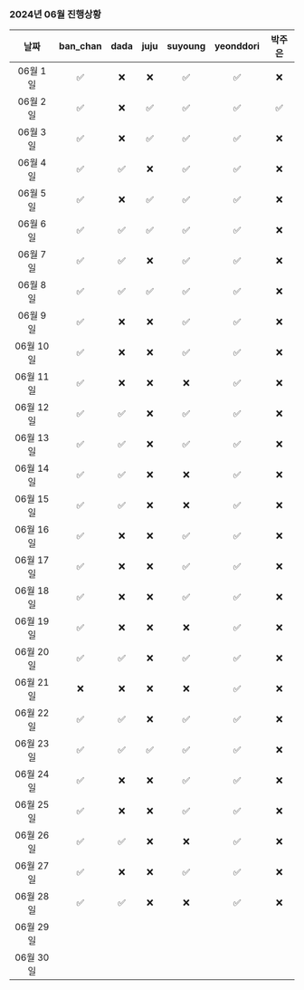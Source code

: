 ### 2024년 06월 진행상황
| 날짜 | ban_chan | dada | juju | suyoung | yeonddori | 박주은 |
|:---:|:---:|:---:|:---:|:---:|:---:|:---:|
| 06월 1일 | ✅ | ❌ | ❌ | ✅ | ✅ | ❌ |
| 06월 2일 | ✅ | ❌ | ✅ | ✅ | ✅ | ✅ |
| 06월 3일 | ✅ | ❌ | ✅ | ✅ | ✅ | ❌ |
| 06월 4일 | ✅ | ✅ | ❌ | ✅ | ✅ | ❌ |
| 06월 5일 | ✅ | ❌ | ✅ | ✅ | ✅ | ❌ |
| 06월 6일 | ✅ | ✅ | ✅ | ✅ | ✅ | ❌ |
| 06월 7일 | ✅ | ✅ | ❌ | ✅ | ✅ | ❌ |
| 06월 8일 | ✅ | ✅ | ✅ | ✅ | ✅ | ❌ |
| 06월 9일 | ✅ | ❌ | ❌ | ✅ | ✅ | ❌ |
| 06월 10일 | ✅ | ❌ | ❌ | ✅ | ✅ | ❌ |
| 06월 11일 | ✅ | ❌ | ❌ | ❌ | ✅ | ❌ |
| 06월 12일 | ✅ | ✅ | ❌ | ✅ | ✅ | ❌ |
| 06월 13일 | ✅ | ✅ | ❌ | ✅ | ✅ | ❌ |
| 06월 14일 | ✅ | ✅ | ❌ | ❌ | ✅ | ❌ |
| 06월 15일 | ✅ | ✅ | ❌ | ❌ | ✅ | ❌ |
| 06월 16일 | ✅ | ❌ | ❌ | ✅ | ✅ | ❌ |
| 06월 17일 | ✅ | ❌ | ❌ | ✅ | ✅ | ❌ |
| 06월 18일 | ✅ | ❌ | ❌ | ✅ | ✅ | ❌ |
| 06월 19일 | ✅ | ❌ | ❌ | ❌ | ✅ | ❌ |
| 06월 20일 | ✅ | ✅ | ❌ | ✅ | ✅ | ❌ |
| 06월 21일 | ❌ | ❌ | ❌ | ❌ | ✅ | ❌ |
| 06월 22일 | ✅ | ✅ | ❌ | ✅ | ✅ | ❌ |
| 06월 23일 | ✅ | ✅ | ✅ | ✅ | ✅ | ❌ |
| 06월 24일 | ✅ | ❌ | ❌ | ✅ | ✅ | ❌ |
| 06월 25일 | ✅ | ❌ | ❌ | ✅ | ✅ | ❌ |
| 06월 26일 | ✅ | ✅ | ❌ | ❌ | ✅ | ❌ |
| 06월 27일 | ✅ | ❌ | ❌ | ✅ | ✅ | ❌ |
| 06월 28일 | ✅ | ✅ | ❌ | ❌ | ✅ | ❌ |
| 06월 29일 | | | | | | |
| 06월 30일 | | | | | | |
